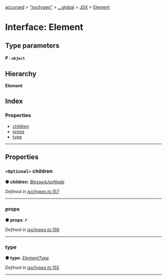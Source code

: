 [accursed](../README.md) > ["jsx/types"](../modules/_jsx_types_.md) > [__global](../modules/_jsx_types_.__global.md) > [JSX](../modules/_jsx_types_.__global.jsx.md) > [Element](../interfaces/_jsx_types_.__global.jsx.element.md)

# Interface: Element

## Type parameters
#### P :  `object`
## Hierarchy

**Element**

## Index

### Properties

* [children](_jsx_types_.__global.jsx.element.md#children)
* [props](_jsx_types_.__global.jsx.element.md#props)
* [type](_jsx_types_.__global.jsx.element.md#type)

---

## Properties

<a id="children"></a>

### `<Optional>` children

**● children**: *[BlessedJsxNode](../modules/_jsx_types_.__global.jsx.md#blessedjsxnode)*

*Defined in [jsx/types.ts:157](https://github.com/cancerberoSgx/accursed/blob/978b980/src/jsx/types.ts#L157)*

___
<a id="props"></a>

###  props

**● props**: *`P`*

*Defined in [jsx/types.ts:156](https://github.com/cancerberoSgx/accursed/blob/978b980/src/jsx/types.ts#L156)*

___
<a id="type"></a>

###  type

**● type**: *[ElementType](../modules/_jsx_types_.__global.jsx.md#elementtype)*

*Defined in [jsx/types.ts:155](https://github.com/cancerberoSgx/accursed/blob/978b980/src/jsx/types.ts#L155)*

___

